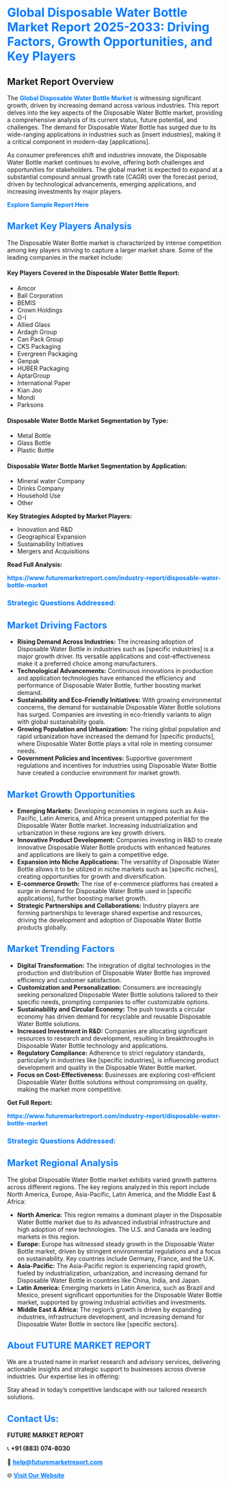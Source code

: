 <h1 style="color: #007BFF;">Global Disposable Water Bottle Market Report 2025-2033: Driving Factors, Growth Opportunities, and Key Players</h1>

<section id="overview">
<h2>Market Report Overview</h2>
<p>The <a href="https://www.futuremarketreport.com/industry-report/disposable-water-bottle-market" style="color: #007BFF; text-decoration: none;"><strong>Global Disposable Water Bottle Market</strong></a> is witnessing significant growth, driven by increasing demand across various industries. This report delves into the key aspects of the Disposable Water Bottle market, providing a comprehensive analysis of its current status, future potential, and challenges. The demand for Disposable Water Bottle has surged due to its wide-ranging applications in industries such as [insert industries], making it a critical component in modern-day [applications].</p>
<p>As consumer preferences shift and industries innovate, the Disposable Water Bottle market continues to evolve, offering both challenges and opportunities for stakeholders. The global market is expected to expand at a substantial compound annual growth rate (CAGR) over the forecast period, driven by technological advancements, emerging applications, and increasing investments by major players.</p>
</section>

<section id="overview">
<p><a href="https://www.futuremarketreport.com/request-sample/reportId=98070" style="color: #007BFF; text-decoration: none;"><strong>Explore Sample Report Here</strong></a></p>
</section>

<section id="key-players">
<h2 style="color: #007BFF;">Market Key Players Analysis</h2>
<p>The Disposable Water Bottle market is characterized by intense competition among key players striving to capture a larger market share. Some of the leading companies in the market include:</p>
<h4>Key Players Covered in the Disposable Water Bottle Report:</h4>
<ul><li>Amcor</li><li>Ball Corporation</li><li>BEMIS</li><li>Crown Holdings</li><li>O-I</li><li>Allied Glass</li><li>Ardagh Group</li><li>Can Pack Group</li><li>CKS Packaging</li><li>Evergreen Packaging</li><li>Genpak</li><li>HUBER Packaging</li><li>AptarGroup</li><li>International Paper</li><li>Kian Joo</li><li>Mondi</li><li>Parksons</li></ul>
<h4>Disposable Water Bottle Market Segmentation by Type:</h4>
<ul><li>Metal Bottle</li><li>Glass Bottle</li><li>Plastic Bottle</li></ul>

<h4>Disposable Water Bottle Market Segmentation by Application:</h4>
<ul><li>Mineral water Company</li><li>Drinks Company</li><li>Household Use</li><li>Other</li></ul>
<p><strong>Key Strategies Adopted by Market Players:</strong></p>
<ul>
<li>Innovation and R&D</li>
<li>Geographical Expansion</li>
<li>Sustainability Initiatives</li>
<li>Mergers and Acquisitions</li>
</ul>
</section>

<section>
<p><strong>Read Full Analysis: </strong></p><a href="https://www.futuremarketreport.com/industry-report/disposable-water-bottle-market" style="color: #007BFF; text-decoration: none;"><strong>https://www.futuremarketreport.com/industry-report/disposable-water-bottle-market</strong></a>
<h3 style="color: #007BFF;">Strategic Questions Addressed:</h3>
</section>

<section id="driving-factors">
<h2 style="color: #007BFF;">Market Driving Factors</h2>
<ul>
<li><strong>Rising Demand Across Industries:</strong> The increasing adoption of Disposable Water Bottle in industries such as [specific industries] is a major growth driver. Its versatile applications and cost-effectiveness make it a preferred choice among manufacturers.</li>
<li><strong>Technological Advancements:</strong> Continuous innovations in production and application technologies have enhanced the efficiency and performance of Disposable Water Bottle, further boosting market demand.</li>
<li><strong>Sustainability and Eco-Friendly Initiatives:</strong> With growing environmental concerns, the demand for sustainable Disposable Water Bottle solutions has surged. Companies are investing in eco-friendly variants to align with global sustainability goals.</li>
<li><strong>Growing Population and Urbanization:</strong> The rising global population and rapid urbanization have increased the demand for [specific products], where Disposable Water Bottle plays a vital role in meeting consumer needs.</li>
<li><strong>Government Policies and Incentives:</strong> Supportive government regulations and incentives for industries using Disposable Water Bottle have created a conducive environment for market growth.</li>
</ul>
</section>

<section id="growth-opportunities">
<h2 style="color: #007BFF;">Market Growth Opportunities</h2>
<ul>
<li><strong>Emerging Markets:</strong> Developing economies in regions such as Asia-Pacific, Latin America, and Africa present untapped potential for the Disposable Water Bottle market. Increasing industrialization and urbanization in these regions are key growth drivers.</li>
<li><strong>Innovative Product Development:</strong> Companies investing in R&D to create innovative Disposable Water Bottle products with enhanced features and applications are likely to gain a competitive edge.</li>
<li><strong>Expansion into Niche Applications:</strong> The versatility of Disposable Water Bottle allows it to be utilized in niche markets such as [specific niches], creating opportunities for growth and diversification.</li>
<li><strong>E-commerce Growth:</strong> The rise of e-commerce platforms has created a surge in demand for Disposable Water Bottle used in [specific applications], further boosting market growth.</li>
<li><strong>Strategic Partnerships and Collaborations:</strong> Industry players are forming partnerships to leverage shared expertise and resources, driving the development and adoption of Disposable Water Bottle products globally.</li>
</ul>
</section>

<section id="trending-factors">
<h2 style="color: #007BFF;">Market Trending Factors</h2>
<ul>
<li><strong>Digital Transformation:</strong> The integration of digital technologies in the production and distribution of Disposable Water Bottle has improved efficiency and customer satisfaction.</li>
<li><strong>Customization and Personalization:</strong> Consumers are increasingly seeking personalized Disposable Water Bottle solutions tailored to their specific needs, prompting companies to offer customizable options.</li>
<li><strong>Sustainability and Circular Economy:</strong> The push towards a circular economy has driven demand for recyclable and reusable Disposable Water Bottle solutions.</li>
<li><strong>Increased Investment in R&D:</strong> Companies are allocating significant resources to research and development, resulting in breakthroughs in Disposable Water Bottle technology and applications.</li>
<li><strong>Regulatory Compliance:</strong> Adherence to strict regulatory standards, particularly in industries like [specific industries], is influencing product development and quality in the Disposable Water Bottle market.</li>
<li><strong>Focus on Cost-Effectiveness:</strong> Businesses are exploring cost-efficient Disposable Water Bottle solutions without compromising on quality, making the market more competitive.</li>
</ul>
</section>

<section>
<p><strong>Get Full Report: </strong></p><a href="https://www.futuremarketreport.com/industry-report/disposable-water-bottle-market" style="color: #007BFF; text-decoration: none;"><strong>https://www.futuremarketreport.com/industry-report/disposable-water-bottle-market</strong></a>
<h3 style="color: #007BFF;">Strategic Questions Addressed:</h3>
</section>


<section id="regional-analysis">
<h2 style="color: #007BFF;">Market Regional Analysis</h2>
<p>The global Disposable Water Bottle market exhibits varied growth patterns across different regions. The key regions analyzed in this report include North America, Europe, Asia-Pacific, Latin America, and the Middle East & Africa:</p>
<ul>
<li><strong>North America:</strong> This region remains a dominant player in the Disposable Water Bottle market due to its advanced industrial infrastructure and high adoption of new technologies. The U.S. and Canada are leading markets in this region.</li>
<li><strong>Europe:</strong> Europe has witnessed steady growth in the Disposable Water Bottle market, driven by stringent environmental regulations and a focus on sustainability. Key countries include Germany, France, and the U.K.</li>
<li><strong>Asia-Pacific:</strong> The Asia-Pacific region is experiencing rapid growth, fueled by industrialization, urbanization, and increasing demand for Disposable Water Bottle in countries like China, India, and Japan.</li>
<li><strong>Latin America:</strong> Emerging markets in Latin America, such as Brazil and Mexico, present significant opportunities for the Disposable Water Bottle market, supported by growing industrial activities and investments.</li>
<li><strong>Middle East & Africa:</strong> The region’s growth is driven by expanding industries, infrastructure development, and increasing demand for Disposable Water Bottle in sectors like [specific sectors].</li>
</ul>
</section>

<footer>
<h2 style="color: #007BFF;">About FUTURE MARKET REPORT</h2>
<p>We are a trusted name in market research and advisory services, delivering actionable insights and strategic support to businesses across diverse industries. Our expertise lies in offering:</p>

<p>Stay ahead in today’s competitive landscape with our tailored research solutions.</p>

<h2 style="color: #007BFF;">Contact Us:</h2>
<p><strong>FUTURE MARKET REPORT</strong></p>
<p>📞 <strong>+91 (883) 074-8030</strong></p>
<p>📧 <strong><a href="mailto:help@futuremarketreport.com" style="color: #007BFF;">help@futuremarketreport.com</a></strong></p>
<p>🌐 <strong><a href="https://www.futuremarketreport.com/" style="color: #007BFF;">Visit Our Website</a></strong></p>
</footer>